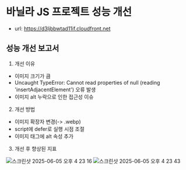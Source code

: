 # 바닐라 JS 프로젝트 성능 개선
- url: https://d3ljbbwtad11if.cloudfront.net

## 성능 개선 보고서
1. 개선 이유
- 이미지 크기가 큼
- Uncaught TypeError: Cannot read properties of null (reading 'insertAdjacentElement') 오류 발생
- 이미지 alt 누락으로 인한 접근성 이슈

2. 개선 방법
- 이미지 확장자 변경(-> .webp)
- script에 defer로 실행 시점 조절
- 이미지 태그에 alt 속성 추가

3. 개선 후 향상된 지표

![스크린샷 2025-06-05 오후 4 23 16](https://github.com/user-attachments/assets/3486dcf5-d68e-4b1a-952f-ca60d0067b09)
![스크린샷 2025-06-05 오후 4 23 43](https://github.com/user-attachments/assets/c3d8d129-590e-42ff-aed8-2679d64f71d7)
